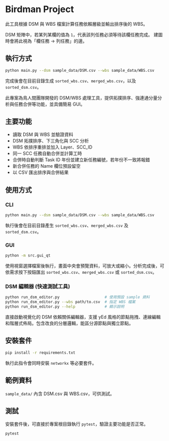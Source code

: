 # Birdman Project

此工具根據 DSM 與 WBS 檔案計算任務依賴層級並輸出排序後的 WBS。

DSM 矩陣中，若某列某欄的值為 `1`，代表該列任務必須等待該欄任務完成。
建圖時會將此視為「欄任務 -> 列任務」的邊。

## 執行方式

```bash
python main.py --dsm sample_data/DSM.csv --wbs sample_data/WBS.csv
```

完成後會在目前目錄生成 `sorted_wbs.csv`、`merged_wbs.csv`，以及 `sorted_dsm.csv`。

此專案為鳥人間團隊開發的 DSM/WBS 處理工具，提供拓撲排序、強連通分量分析與任務合併等功能，並具備簡易 GUI。

## 主要功能

- 讀取 DSM 與 WBS 並驗證資料
- DSM 拓撲排序、下三角化與 SCC 分析
- WBS 依排序重排並加入 Layer、SCC_ID
- 同一 SCC 任務自動合併並計算工時
- 合併時自動判斷 Task ID 年份並建立新任務編號，若年份不一致將報錯
- 新合併任務的 Name 欄位預設留空
- 以 CSV 匯出排序與合併結果

## 使用方式

### CLI

```bash
python main.py --dsm sample_data/DSM.csv --wbs sample_data/WBS.csv
```

執行後會在目前目錄產生 `sorted_wbs.csv`、`merged_wbs.csv` 及 `sorted_dsm.csv`。

### GUI

```bash
python -m src.gui_qt
```

使用視窗選擇檔案後執行，畫面中央會預覽資料，可放大或縮小。分析完成後，可依需求按下按鈕匯出 `sorted_wbs.csv`、`merged_wbs.csv` 或 `sorted_dsm.csv`。

### DSM 編輯器 (快速測試工具)

```bash
python run_dsm_editor.py                    # 使用預設 sample 資料
python run_dsm_editor.py --wbs path/to.csv  # 指定 WBS 檔案
python run_dsm_editor.py --help             # 顯示說明
```

直接啟動視覺化的 DSM 依賴關係編輯器，支援 yEd 風格的節點拖拽、連線編輯和階層式佈局。包含改良的分層邏輯，能區分源節點與獨立節點。

## 安裝套件

```bash
pip install -r requirements.txt
```

執行此指令會同時安裝 `networkx` 等必要套件。

## 範例資料

`sample_data/` 內含 DSM.csv 與 WBS.csv，可供測試。

## 測試

安裝套件後，可直接於專案根目錄執行 `pytest`，驗證主要功能是否正常。

```bash
pytest
```

